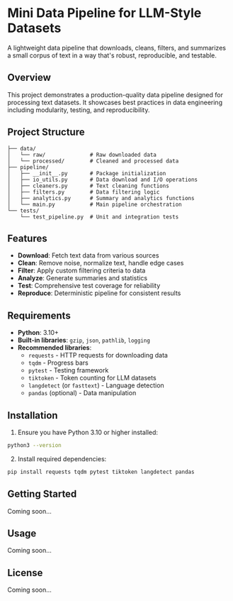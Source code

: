 # Mini Data Pipeline for LLM-Style Datasets

A lightweight data pipeline that downloads, cleans, filters, and summarizes a small corpus of text in a way that's robust, reproducible, and testable.

## Overview

This project demonstrates a production-quality data pipeline designed for processing text datasets. It showcases best practices in data engineering including modularity, testing, and reproducibility.

## Project Structure

```
├── data/
│   └── raw/              # Raw downloaded data
│   └── processed/        # Cleaned and processed data
├── pipeline/
│   ├── __init__.py       # Package initialization
│   ├── io_utils.py       # Data download and I/O operations
│   ├── cleaners.py       # Text cleaning functions
│   ├── filters.py        # Data filtering logic
│   ├── analytics.py      # Summary and analytics functions
│   └── main.py           # Main pipeline orchestration
└── tests/
    └── test_pipeline.py  # Unit and integration tests
```

## Features

- **Download**: Fetch text data from various sources
- **Clean**: Remove noise, normalize text, handle edge cases
- **Filter**: Apply custom filtering criteria to data
- **Analyze**: Generate summaries and statistics
- **Test**: Comprehensive test coverage for reliability
- **Reproduce**: Deterministic pipeline for consistent results

## Requirements

- **Python**: 3.10+
- **Built-in libraries**: `gzip`, `json`, `pathlib`, `logging`
- **Recommended libraries**:
  - `requests` - HTTP requests for downloading data
  - `tqdm` - Progress bars
  - `pytest` - Testing framework
  - `tiktoken` - Token counting for LLM datasets
  - `langdetect` (or `fasttext`) - Language detection
  - `pandas` (optional) - Data manipulation

## Installation

1. Ensure you have Python 3.10 or higher installed:
```bash
python3 --version
```

2. Install required dependencies:
```bash
pip install requests tqdm pytest tiktoken langdetect pandas
```

## Getting Started

Coming soon...

## Usage

Coming soon...

## License

Coming soon...
